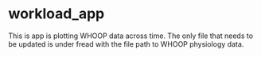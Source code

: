 # workload_app

This is app is plotting WHOOP data across time. The only file that needs to be updated is under fread with the file path to WHOOP physiology data.
